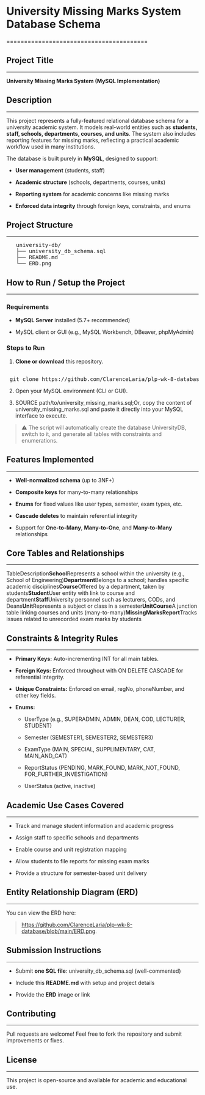 
# University Missing Marks System Database Schema
========================================

## Project Title
----------------

**University Missing Marks System (MySQL Implementation)**

## Description
--------------

This project represents a fully-featured relational database schema for a university academic system. It models real-world entities such as **students, staff, schools, departments, courses, and units**. The system also includes reporting features for missing marks, reflecting a practical academic workflow used in many institutions.

The database is built purely in **MySQL**, designed to support:

*   **User management** (students, staff)
    
*   **Academic structure** (schools, departments, courses, units)
    
*   **Reporting system** for academic concerns like missing marks
    
*   **Enforced data integrity** through foreign keys, constraints, and enums
    

## Project Structure
--------------------

<pre>
   university-db/  
   ├── university_db_schema.sql  
   ├── README.md  
   └── ERD.png </pre>

## How to Run / Setup the Project
---------------------------------

### Requirements

*   **MySQL Server** installed (5.7+ recommended)
    
*   MySQL client or GUI (e.g., MySQL Workbench, DBeaver, phpMyAdmin)
    

### Steps to Run

1.  **Clone or download** this repository.

<pre> 
 git clone https://github.com/ClarenceLaria/plp-wk-8-database.git
</pre>
    
2.  Open your MySQL environment (CLI or GUI).
    
3.  SOURCE path/to/university\_missing\_marks.sql;Or, copy the content of university\_missing\_marks.sql and paste it directly into your MySQL interface to execute.
    

> ⚠️ The script will automatically create the database UniversityDB, switch to it, and generate all tables with constraints and enumerations.

## Features Implemented
------------------------

*   **Well-normalized schema** (up to 3NF+)
    
*   **Composite keys** for many-to-many relationships
    
*   **Enums** for fixed values like user types, semester, exam types, etc.
    
*   **Cascade deletes** to maintain referential integrity
    
*   Support for **One-to-Many**, **Many-to-One**, and **Many-to-Many** relationships
    

## Core Tables and Relationships
--------------------------------

TableDescription**School**Represents a school within the university (e.g., School of Engineering)**Department**Belongs to a school; handles specific academic disciplines**Course**Offered by a department, taken by students**Student**User entity with link to course and department**Staff**University personnel such as lecturers, CODs, and Deans**Unit**Represents a subject or class in a semester**UnitCourse**A junction table linking courses and units (many-to-many)**MissingMarksReport**Tracks issues related to unrecorded exam marks by students

## Constraints & Integrity Rules
--------------------------------

*   **Primary Keys:** Auto-incrementing INT for all main tables.
    
*   **Foreign Keys:** Enforced throughout with ON DELETE CASCADE for referential integrity.
    
*   **Unique Constraints:** Enforced on email, regNo, phoneNumber, and other key fields.
    
*   **Enums:**
    
    *   UserType (e.g., SUPERADMIN, ADMIN, DEAN, COD, LECTURER, STUDENT)
        
    *   Semester (SEMESTER1, SEMESTER2, SEMESTER3)
        
    *   ExamType (MAIN, SPECIAL, SUPPLIMENTARY, CAT, MAIN\_AND\_CAT)
        
    *   ReportStatus (PENDING, MARK\_FOUND, MARK\_NOT\_FOUND, FOR\_FURTHER\_INVESTIGATION)
        
    *   UserStatus (active, inactive)
        

## Academic Use Cases Covered
-----------------------------

*   Track and manage student information and academic progress
    
*   Assign staff to specific schools and departments
    
*   Enable course and unit registration mapping
    
*   Allow students to file reports for missing exam marks
    
*   Provide a structure for semester-based unit delivery
    

## Entity Relationship Diagram (ERD)
------------------------------------

You can view the ERD here:

> https://github.com/ClarenceLaria/plp-wk-8-database/blob/main/ERD.png.

## Submission Instructions
--------------------------

*   Submit **one SQL file**: university\_db\_schema.sql (well-commented)
    
*   Include this **README.md** with setup and project details
    
*   Provide the **ERD** image or link    

## Contributing
---------------

Pull requests are welcome! Feel free to fork the repository and submit improvements or fixes.

## License
----------

This project is open-source and available for academic and educational use.
